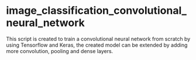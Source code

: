 # image_classification_convolutional_neural_network

This script is created to train a convolutional neural network from scratch by using Tensorflow and Keras, the created model can be extended by adding more convolution, pooling and dense layers.
